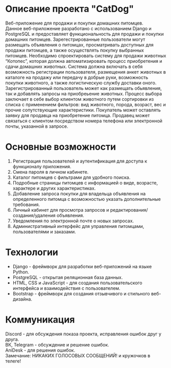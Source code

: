 # Описание проекта "CatDog"
Веб-приложение для продажи и покупки домашних питомцев.<br>
Данное веб-приложение разработано с использованием Django и PostgreSQL и предоставляет функциональность для продажи и покупки домашних питомцев. 
Зарегестрированные пользователи могут размещать объявления о питомцах, просматривать доступных для продажи питомцев, а также осуществлять покупку выбранных питомцев.
Необходимо спроектировать систему для продажи животных “Котопес”, которая должна автоматизировать процесс 
приобретения и сдачи домашних животных. Система должна включать в себя возможность регистрации пользователя, 
размещения анкет животных в каталоге на продажу или передачу в добрые руки, возможность покупки животного, а 
также логистическую службу доставки оного. 
Зарегистрированный пользователь может как размещать обьявления, так и добавлять запросы на приобреьение животных. 
Процесс выбора заключает в себе выбор клиентом животного путем сортировки из списка с применением фильтров: 
вид животного, порода, возраст, вес и прочие сопутствующие характеристики. 
Покупатель может оставлять заявку для продавца на приобретение питомца.
Продавец может связаться с клиентом посредством номера телефона или электронной почты, указанной в запросе. 

# Основные возможности
<ol>
  <li>Регистрация пользователей и аутентификация для доступа к функционалу приложения.</li>
  <li>Смена пароля в личном кабинете.</li>
  <li>Каталог питомцев с фильтрами для удобного поиска.</li>
  <li>Подробные страницы питомцев с информацией о виде, возрасте, характере и других характеристиках.</li>
  <li>Добавление запроса покупки для владельца объявления на определенного питомца с возможностью указать дополнительные требования.</li>
  <li>Личный кабинет для просмотра запросов и редактирования/создания/удаления объявления.</li>
  <li>Уведомления по электронной почте о новых запросах.</li>
  <li>Административный интерфейс для управления питомцами, пользователями и заказами.</li>
</ol> 

# Технологии
<ul>
  <li>Django - фреймворк для разработки веб-приложений на языке Python.</li>
  <li>PostgreSQL - открытая реляционная база данных.</li>
  <li>HTML, CSS и JavaScript - для создания пользовательского интерфейса и взаимодействия с пользователем.</li>
  <li>Bootstrap - фреймворк для создания отзывчивого и стильного веб-дизайна.</li>
</ul> 

# Коммуникация
Discord - для обсуждения показа проекта, исправления ошибок друг у друга.<br>
ВК, Telegram - обсуждение и решение ошибок.<br>
AniDesk - для решения ошибок.<br>
Замечание: НИКАКИХ ГОЛОСОВЫХ СООБЩЕНИЙ! и кружочков в телеге!
